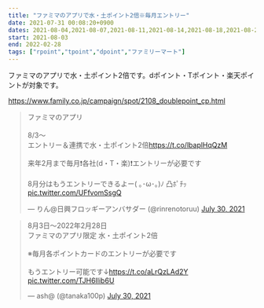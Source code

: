 ```yaml
---
title: "ファミマのアプリで水・土ポイント2倍※毎月エントリー"
date: 2021-07-31 00:08:20+0900
dates: 2021-08-04,2021-08-07,2021-08-11,2021-08-14,2021-08-18,2021-08-21,2021-08-25,2021-08-28,2021-09-01,2021-09-04,2021-09-08,2021-09-11,2021-09-15,2021-09-18,2021-09-22,2021-09-25,2021-09-29,2021-10-02,2021-10-06,2021-10-09,2021-10-13,2021-10-16,2021-10-20,2021-10-23,2021-10-27,2021-10-30,2021-11-03,2021-11-06,2021-11-10,2021-11-13,2021-11-17,2021-11-20,2021-11-24,2021-11-27,2021-12-01,2021-12-04,2021-12-08,2021-12-11,2021-12-15,2021-12-18,2021-12-22,2021-12-25,2021-12-29,2022-01-01,2022-01-05,2022-01-08,2022-01-12,2022-01-15,2022-01-19,2022-01-22,2022-01-26,2022-01-29,2022-02-02,2022-02-05,2022-02-09,2022-02-12,2022-02-16,2022-02-19,2022-02-23,2022-02-26
start: 2021-08-03
end: 2022-02-28
tags: ["rpoint","tpoint","dpoint","ファミリーマート"]
---
```


ファミマのアプリで水・土ポイント2倍です。dポイント・Tポイント・楽天ポイントが対象です。

https://www.family.co.jp/campaign/spot/2108_doublepoint_cp.html

<blockquote class="twitter-tweet"><p lang="ja" dir="ltr">ファミマのアプリ<br><br>8/3～<br>エントリー＆連携で水・土ポイント2倍<a href="https://t.co/lbaplHqQzM">https://t.co/lbaplHqQzM</a><br><br>来年2月まで毎月❗️各社(d・T・楽)❗️エントリーが必要です<br><br>8月分はもうエントリーできるよー( ｡･ω･｡)ﾉ 凸ﾎﾟﾁｯ <a href="https://t.co/UFfvomSsgQ">pic.twitter.com/UFfvomSsgQ</a></p>&mdash; りん@日興フロッギーアンバサダー (@rinrenotoruu) <a href="https://twitter.com/rinrenotoruu/status/1420966910175322115?ref_src=twsrc%5Etfw">July 30, 2021</a></blockquote> <script async src="https://platform.twitter.com/widgets.js" charset="utf-8"></script>
<blockquote class="twitter-tweet"><p lang="ja" dir="ltr">8月3日～2022年2月28日<br>ファミマのアプリ限定 水・土ポイント2倍<br><br>※毎月各ポイントカードのエントリーが必要です<br><br>もうエントリー可能です↓<a href="https://t.co/aLrQzLAd2Y">https://t.co/aLrQzLAd2Y</a> <a href="https://t.co/TJH6Ilib6U">pic.twitter.com/TJH6Ilib6U</a></p>&mdash; ash@ (@tanaka100p) <a href="https://twitter.com/tanaka100p/status/1420934767843811330?ref_src=twsrc%5Etfw">July 30, 2021</a></blockquote> <script async src="https://platform.twitter.com/widgets.js" charset="utf-8"></script>
